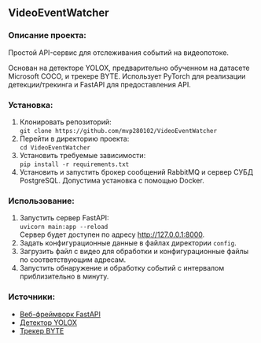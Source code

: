 ## VideoEventWatcher


### Описание проекта:

Простой API-сервис для отслеживания событий на видеопотоке.

Основан на детекторе YOLOX, предварительно обученном на датасете Microsoft COCO, и трекере BYTE.
Использует PyTorch для реализации детекции/трекинга и FastAPI для предоставления API.


### Установка:

1. Клонировать репозиторий:  
   `git clone https://github.com/mvp280102/VideoEventWatcher`
2. Перейти в директорию проекта:  
   `cd VideoEventWatcher`
3. Установить требуемые зависимости:  
   `pip install -r requirements.txt`
4. Установить и запустить брокер сообщений RabbitMQ и сервер СУБД PostgreSQL. Допустима установка с помощью Docker.


### Использование:

1. Запустить сервер FastAPI:  
   `uvicorn main:app --reload`  
   Сервер будет доступен по адресу http://127.0.0.1:8000.
2. Задать конфигурационные данные в файлах директории `config`.
3. Загрузить файл с видео для обработки и конфигурационные файлы по соответствующим адресам.
4. Запустить обнаружение и обработку событий с интервалом приблизительно в минуту.


### Источники:
* [Веб-фреймворк FastAPI](https://fastapi.tiangolo.com/)
* [Детектор YOLOX](https://github.com/Megvii-BaseDetection/YOLOX)
* [Трекер BYTE](https://github.com/ifzhang/ByteTrack)